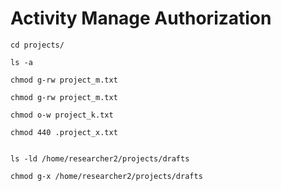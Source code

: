 # Activity Manage Authorization


```
cd projects/

ls -a

chmod g-rw project_m.txt

chmod g-rw project_m.txt

chmod o-w project_k.txt

chmod 440 .project_x.txt


ls -ld /home/researcher2/projects/drafts

chmod g-x /home/researcher2/projects/drafts

```
